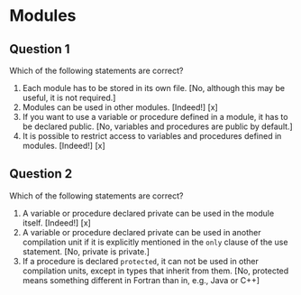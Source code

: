 # Modules

## Question 1

Which of the following statements are correct?
1. Each module has to be stored in its own file. [No, although this may be useful, it is not required.]
1. Modules can be used in other modules. [Indeed!] [x]
1. If you want to use a variable or procedure defined in a module, it has to be declared public. [No, variables and procedures are public by default.]
1. It is possible to restrict access to variables and procedures defined in modules. [Indeed!] [x]


## Question 2

Which of the following statements are correct?
1. A variable or procedure declared private can be used in the module itself. [Indeed!] [x]
1. A variable or procedure declared private can be used in another compilation unit if it is explicitly mentioned in the `only` clause of the use statement. [No, private is private.]
1. If a procedure is declared `protected`, it can not be used in other compilation units, except in types that inherit from them. [No, protected means something different in Fortran than in, e.g., Java or C++]
